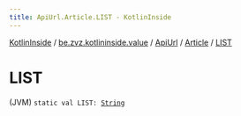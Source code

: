 ```yaml
---
title: ApiUrl.Article.LIST - KotlinInside
---
```


[KotlinInside](../../../index.html) / [be.zvz.kotlininside.value](../../index.html) / [ApiUrl](../index.html) / [Article](index.html) / [LIST](./-l-i-s-t.html)

# LIST

(JVM) `static val LIST: `[`String`](https://kotlinlang.org/api/latest/jvm/stdlib/kotlin/-string/index.html)